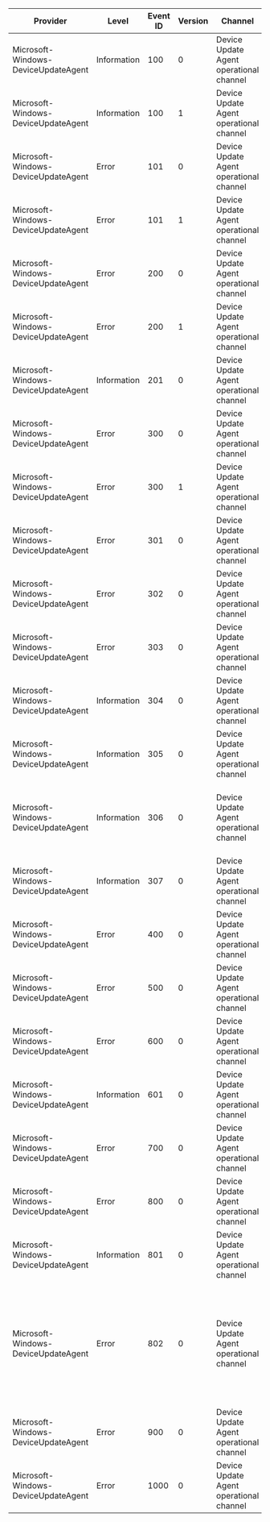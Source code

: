 Provider                             |  Level        |  Event ID  |  Version  |  Channel                                  |  Task  |  Opcode  |  Keyword  |  Message
-------------------------------------|---------------|------------|-----------|-------------------------------------------|--------|----------|-----------|---------------------------------------------------------------------------------------------------------------------------------------------------------------------------------------------------------------------------------------------------------------------------------------------------------------
Microsoft-Windows-DeviceUpdateAgent  |  Information  |  100       |  0        |  Device Update Agent operational channel  |        |          |           |  A new deployment session was created with session ID {Prop_SessionId}
Microsoft-Windows-DeviceUpdateAgent  |  Information  |  100       |  1        |  Device Update Agent operational channel  |        |          |           |  A new deployment session was created with session ID {Prop_SessionId} for update '{Prop_UpdateId}' that is part of flight '{Prop_FlightId}'
Microsoft-Windows-DeviceUpdateAgent  |  Error        |  101       |  0        |  Device Update Agent operational channel  |        |          |           |  Failed to create a new deployment session with error {HRESULT}
Microsoft-Windows-DeviceUpdateAgent  |  Error        |  101       |  1        |  Device Update Agent operational channel  |        |          |           |  Failed to create a new deployment session for update '{Prop_UpdateId}' that is part of flight '{Prop_FlightId}'.  The error was {HRESULT}
Microsoft-Windows-DeviceUpdateAgent  |  Error        |  200       |  0        |  Device Update Agent operational channel  |        |          |           |  Failed to generate a list of files to download with error {HRESULT}
Microsoft-Windows-DeviceUpdateAgent  |  Error        |  200       |  1        |  Device Update Agent operational channel  |        |          |           |  Update of product '{Prop_ProductId}' to version '{Prop_ProductVersion}' failed to generate a list of files to download with error {HRESULT}
Microsoft-Windows-DeviceUpdateAgent  |  Information  |  201       |  0        |  Device Update Agent operational channel  |        |          |           |  Requesting {Prop_NumFiles} files with total size {Prop_RequestSize}
Microsoft-Windows-DeviceUpdateAgent  |  Error        |  300       |  0        |  Device Update Agent operational channel  |        |          |           |  Failed to install updates with error {HRESULT}
Microsoft-Windows-DeviceUpdateAgent  |  Error        |  300       |  1        |  Device Update Agent operational channel  |        |          |           |  Update of product '{Prop_ProductId}' to version '{Prop_ProductVersion}' failed to install updates with error {HRESULT}
Microsoft-Windows-DeviceUpdateAgent  |  Error        |  301       |  0        |  Device Update Agent operational channel  |        |          |           |  Update '{Prop_UnicodeString}' encountered install error {Win32Error}
Microsoft-Windows-DeviceUpdateAgent  |  Error        |  302       |  0        |  Device Update Agent operational channel  |        |          |           |  Update '{Prop_UnicodeString}' encountered import error {Win32Error}
Microsoft-Windows-DeviceUpdateAgent  |  Error        |  303       |  0        |  Device Update Agent operational channel  |        |          |           |  Update '{Prop_UnicodeString}' should have already existed on the machine; but was missing.  Error = {Win32Error}
Microsoft-Windows-DeviceUpdateAgent  |  Information  |  304       |  0        |  Device Update Agent operational channel  |        |          |           |  Installation of update set '{Prop_Id}' requires the system to be rebooted
Microsoft-Windows-DeviceUpdateAgent  |  Information  |  305       |  0        |  Device Update Agent operational channel  |        |          |           |  Installation of update '{Prop_Id}' requires the system to be rebooted
Microsoft-Windows-DeviceUpdateAgent  |  Information  |  306       |  0        |  Device Update Agent operational channel  |        |          |           |  Installation of update set '{Prop_SetId}' is complete.  {Prop_SuccessfulUpdates} updates out of {Prop_TotalUpdates} updates were successfully installed in {Prop_ElapsedMilliseconds} milliseconds
Microsoft-Windows-DeviceUpdateAgent  |  Information  |  307       |  0        |  Device Update Agent operational channel  |        |          |           |  Updated product '{Prop_ProductId}' to version '{Prop_ProductVersion}'
Microsoft-Windows-DeviceUpdateAgent  |  Error        |  400       |  0        |  Device Update Agent operational channel  |        |          |           |  Failed to commit updates with error {HRESULT}
Microsoft-Windows-DeviceUpdateAgent  |  Error        |  500       |  0        |  Device Update Agent operational channel  |        |          |           |  Failed to clean up updates with error {HRESULT}
Microsoft-Windows-DeviceUpdateAgent  |  Error        |  600       |  0        |  Device Update Agent operational channel  |        |          |           |  Failed to cancel updates with error {HRESULT}
Microsoft-Windows-DeviceUpdateAgent  |  Information  |  601       |  0        |  Device Update Agent operational channel  |        |          |           |  Updates were cancelled with reason {HRESULT}
Microsoft-Windows-DeviceUpdateAgent  |  Error        |  700       |  0        |  Device Update Agent operational channel  |        |          |           |  Failed to merge updates with error {HRESULT}
Microsoft-Windows-DeviceUpdateAgent  |  Error        |  800       |  0        |  Device Update Agent operational channel  |        |          |           |  Failed to get update result post reboot with error {HRESULT}
Microsoft-Windows-DeviceUpdateAgent  |  Information  |  801       |  0        |  Device Update Agent operational channel  |        |          |           |  Updated product '{Prop_ProductId}' to last activated version '{Prop_ProductVersion}'
Microsoft-Windows-DeviceUpdateAgent  |  Error        |  802       |  0        |  Device Update Agent operational channel  |        |          |           |  Product '{Prop_ProductId}' was not updated to last activated version '{Prop_ProductVersion}'.Missing updates: {Prop_MissingUpdates}Missing drivers: {Prop_MissingDrivers}Unpublished drivers: {Prop_UnpublishedDrivers}Published drivers: {Prop_PublishedDrivers}Analysis errors: {Prop_AnalysisErrorDrivers}
Microsoft-Windows-DeviceUpdateAgent  |  Error        |  900       |  0        |  Device Update Agent operational channel  |        |          |           |  Failed to perform post download operation with error {HRESULT}
Microsoft-Windows-DeviceUpdateAgent  |  Error        |  1000      |  0        |  Device Update Agent operational channel  |        |          |           |  Parsed manifest for product '{Prop_ProductId}' at version '{Prop_Version1}' is not greater than currently installed version '{Prop_Version2}'